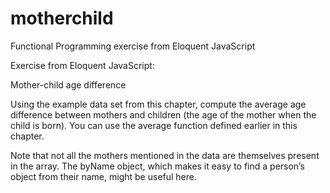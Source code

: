 # motherchild
Functional Programming exercise from Eloquent JavaScript

Exercise from Eloquent JavaScript: 

Mother-child age difference

Using the example data set from this chapter, compute the average age difference between mothers and children (the age of 
the mother when the child is born). You can use the average function defined earlier in this chapter.

Note that not all the mothers mentioned in the data are themselves present in the array. The byName object, which makes 
it easy to find a person’s object from their name, might be useful here.


